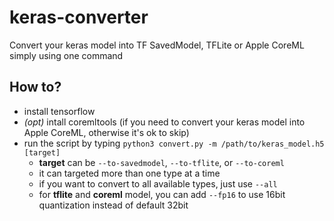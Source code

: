 # keras-converter

Convert your keras model into TF SavedModel, TFLite or Apple CoreML simply using one command

## How to?
- install tensorflow
- *(opt)* intall coremltools (if you need to convert your keras model into Apple CoreML, otherwise it's ok to skip)
- run the script by typing ```python3 convert.py -m /path/to/keras_model.h5 [target]```
  - **target** can be `--to-savedmodel`, `--to-tflite`, or `--to-coreml`
  - it can targeted more than one type at a time
  - if you want to convert to all available types, just use `--all`
  - for **tflite** and **coreml** model, you can add `--fp16` to use 16bit quantization instead of default 32bit
